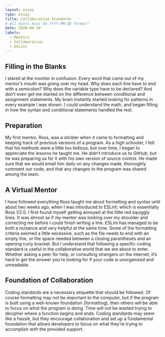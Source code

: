 ```yaml
---
layout: essay
type: essay
title: Collaborative Standards
# All dates must be YYYY-MM-DD format!
date: 2020-09-30
labels:
  - Mentors
  - Collaboration
  - ESLint
---
```




## Filling in the Blanks

I stared at the monitor in confusion. Every word that came out of my mentor’s mouth was going over my head. Why does each line have to end with a semicolon? Why does the variable type have to be declared? And don’t even get me started on the difference between conditional and assignment statements. My brain instantly started looking for patterns in every example I was shown. I could understand the math, and began filling in how the syntax and conditional statements handled the rest. 


## Preparation

My first mentor, Ross, was a stickler when it came to formatting and keeping track of previous versions of a program. As a high schooler, I felt that his methods were a little too tedious, but over time, I began to appreciate the lessons he taught me. He didn’t introduce us to GitHub, but he was preparing us for it with his own version of source control. He made sure that we would email him daily on any changes made, thoroughly comment our code, and that any changes to the program was shared among the team.


## A Virtual Mentor

I have followed everything Ross taught me about formatting and syntax until about two weeks ago, when I was introduced to ESLint; which is essentially Ross V2.0. I first found myself getting annoyed at the little red squiggly lines. It was almost as if my mentor was looking over my shoulder and correcting me before I could finish writing a line. ESLint has managed to be both a nuisance and very helpful at the same time. Some of the formatting criteria seemed a little excessive, such as the file needs to end with an empty line, or the space needed between a closing parantheses and an opening curly bracket. But I understand that following a specific coding standard is useful in the collaborative world that we are about to enter. Whether asking a peer for help, or consulting strangers on the internet, it’s hard to get the answer you’re looking for if your code is unorganized and unreadable.


## Foundation of Collaboration

Coding standards are a necessary etiquette that should be followed. Of course formatting may not be important to the computer, but if the program is built using a well-known foundation (formatting), then others will be able to focus on <i>what</i> the program is doing. Time will not be wasted trying to decipher where a function begins and ends. Coding standards may seem like a hassle, but they encourage collaboration and set up a fundamental foundation that allows developers to focus on what they’re trying to accomplish with the provided support.



